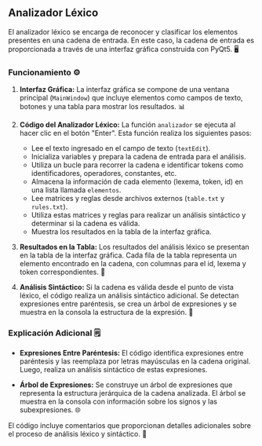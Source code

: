 ## Analizador Léxico 

El analizador léxico se encarga de reconocer y clasificar los elementos presentes en una cadena de entrada. En este caso, la cadena de entrada es proporcionada a través de una interfaz gráfica construida con PyQt5. 🖥️

### Funcionamiento ⚙️

1. **Interfaz Gráfica:** La interfaz gráfica se compone de una ventana principal (`MainWindow`) que incluye elementos como campos de texto, botones y una tabla para mostrar los resultados. 📊

2. **Código del Analizador Léxico:** La función `analizador` se ejecuta al hacer clic en el botón "Enter". Esta función realiza los siguientes pasos:

   - Lee el texto ingresado en el campo de texto (`textEdit`).
   - Inicializa variables y prepara la cadena de entrada para el análisis.
   - Utiliza un bucle para recorrer la cadena e identificar tokens como identificadores, operadores, constantes, etc.
   - Almacena la información de cada elemento (lexema, token, id) en una lista llamada `elementos`.
   - Lee matrices y reglas desde archivos externos (`table.txt` y `rules.txt`).
   - Utiliza estas matrices y reglas para realizar un análisis sintáctico y determinar si la cadena es válida.
   - Muestra los resultados en la tabla de la interfaz gráfica.

3. **Resultados en la Tabla:** Los resultados del análisis léxico se presentan en la tabla de la interfaz gráfica. Cada fila de la tabla representa un elemento encontrado en la cadena, con columnas para el id, lexema y token correspondientes. 📑

4. **Análisis Sintáctico:** Si la cadena es válida desde el punto de vista léxico, el código realiza un análisis sintáctico adicional. Se detectan expresiones entre paréntesis, se crea un árbol de expresiones y se muestra en la consola la estructura de la expresión. 🌳

### Explicación Adicional 🗒️

- **Expresiones Entre Paréntesis:** El código identifica expresiones entre paréntesis y las reemplaza por letras mayúsculas en la cadena original. Luego, realiza un análisis sintáctico de estas expresiones.

- **Árbol de Expresiones:** Se construye un árbol de expresiones que representa la estructura jerárquica de la cadena analizada. El árbol se muestra en la consola con información sobre los signos y las subexpresiones. 🌐

El código incluye comentarios que proporcionan detalles adicionales sobre el proceso de análisis léxico y sintáctico. 📝

